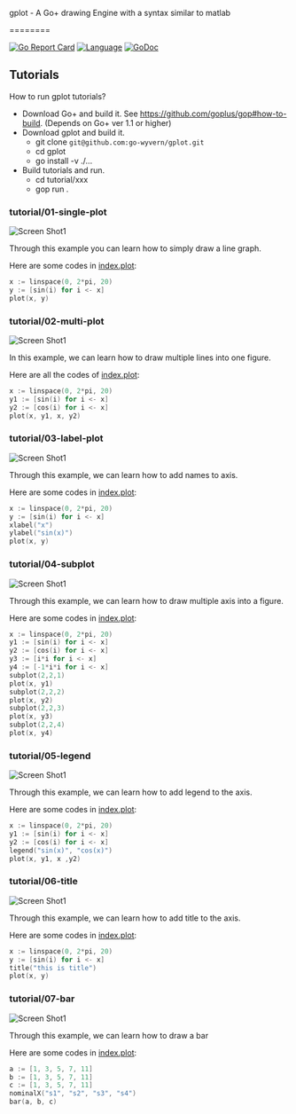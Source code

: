 gplot - A Go+ drawing Engine with a syntax similar to matlab

========


[![Go Report Card](https://goreportcard.com/badge/github.com/go-wyvern/gplot)](https://goreportcard.com/report/github.com/go-wyvern/gplot)
[![Language](https://img.shields.io/badge/language-Go+-blue.svg)](https://github.com/goplus/gop)
[![GoDoc](https://pkg.go.dev/badge/github.com/goplus/gox.svg)](https://pkg.go.dev/mod/github.com/go-wyvern/gplot)

## Tutorials

How to run gplot tutorials?

* Download Go+ and build it. See https://github.com/goplus/gop#how-to-build. (Depends on Go+ ver 1.1 or higher)
* Download gplot and build it.
  * git clone `git@github.com:go-wyvern/gplot.git`
  * cd gplot
  * go install -v ./...
* Build tutorials and run.
  * cd tutorial/xxx
  * gop run .

### tutorial/01-single-plot

![Screen Shot1](tutorial/01-single-plot/single-plot.png) 

Through this example you can learn how to simply draw a line graph.

Here are some codes in [index.plot](tutorial/01-single-plot/index.plot):

```go
x := linspace(0, 2*pi, 20)
y := [sin(i) for i <- x]
plot(x, y)
```

### tutorial/02-multi-plot

![Screen Shot1](tutorial/02-multil-plot/multi-plot.png)

In this example, we can learn how to draw multiple lines into one figure.

Here are all the codes of [index.plot](tutorial/02-multi-plot/index.plot):

```go
x := linspace(0, 2*pi, 20)
y1 := [sin(i) for i <- x]
y2 := [cos(i) for i <- x]
plot(x, y1, x, y2)
```

### tutorial/03-label-plot

![Screen Shot1](tutorial/03-label-plot/label-plot.png)

Through this example, we can learn how to add names to axis.

Here are some codes in [index.plot](tutorial/03-label-plot/index.plot):

```go
x := linspace(0, 2*pi, 20)
y := [sin(i) for i <- x]
xlabel("x")
ylabel("sin(x)")
plot(x, y)
```

### tutorial/04-subplot

![Screen Shot1](tutorial/04-subplot/subplot.png)

Through this example, we can learn how to draw multiple axis into a figure.

Here are some codes in [index.plot](tutorial/04-subplot/index.plot):


```go
x := linspace(0, 2*pi, 20)
y1 := [sin(i) for i <- x]
y2 := [cos(i) for i <- x]
y3 := [i*i for i <- x]
y4 := [-1*i*i for i <- x]
subplot(2,2,1)
plot(x, y1)
subplot(2,2,2)
plot(x, y2)
subplot(2,2,3)
plot(x, y3)
subplot(2,2,4)
plot(x, y4)
```

### tutorial/05-legend

![Screen Shot1](tutorial/05-legend/legend.png)

Through this example, we can learn how to add legend to the axis.

Here are some codes in [index.plot](tutorial/05-legend/index.plot):


```go
x := linspace(0, 2*pi, 20)
y1 := [sin(i) for i <- x]
y2 := [cos(i) for i <- x]
legend("sin(x)", "cos(x)")
plot(x, y1, x ,y2)
```

### tutorial/06-title

![Screen Shot1](tutorial/06-title/title.png)

Through this example, we can learn how to add title to the axis.

Here are some codes in [index.plot](tutorial/06-title/index.plot):


```go
x := linspace(0, 2*pi, 20)
y := [sin(i) for i <- x]
title("this is title")
plot(x, y)
```

### tutorial/07-bar

![Screen Shot1](tutorial/07-bar/bar.png)

Through this example, we can learn how to draw a bar

Here are some codes in [index.plot](tutorial/06-bar/index.plot):


```go
a := [1, 3, 5, 7, 11]
b := [1, 3, 5, 7, 11]
c := [1, 3, 5, 7, 11]
nominalX("s1", "s2", "s3", "s4")
bar(a, b, c)
```
